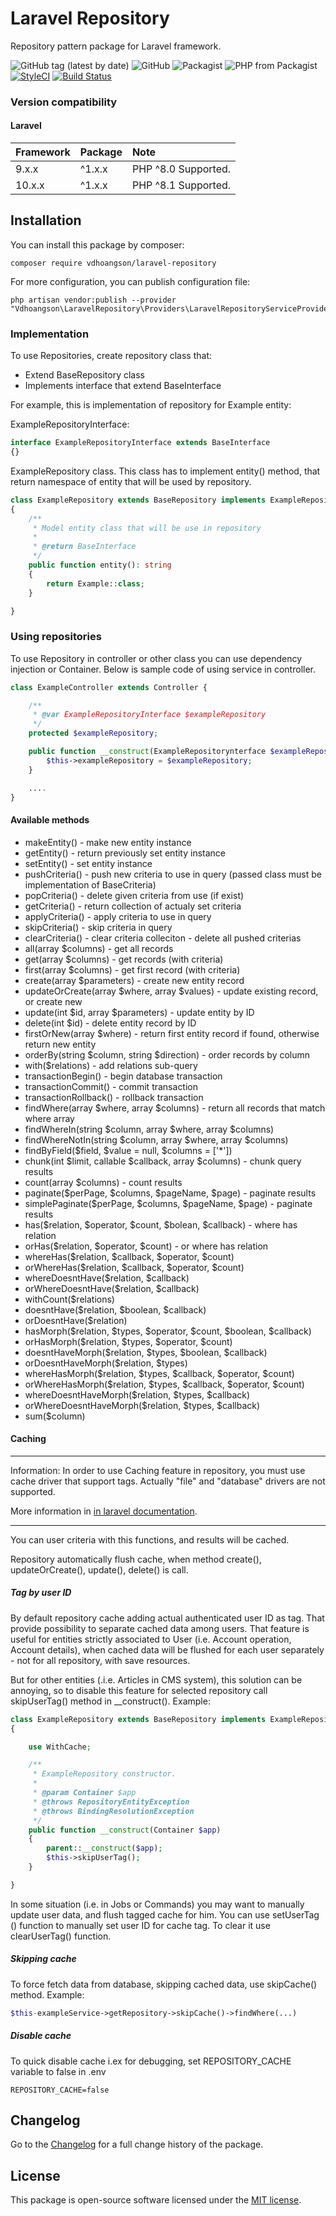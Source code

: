 # Laravel Repository

Repository pattern package for Laravel framework.

![GitHub tag (latest by date)](https://img.shields.io/github/tag-date/vdhoangson/laravel-repository?label=Version)
![GitHub](https://img.shields.io/github/license/vdhoangson/laravel-repository?label=License)
![Packagist](https://img.shields.io/packagist/dt/vdhoangson/laravel-repository?label=Downloads)
![PHP from Packagist](https://img.shields.io/packagist/php-v/vdhoangson/laravel-repository?label=PHP)
[![StyleCI](https://github.styleci.io/repos/212760382/shield?branch=master)](https://github.styleci.io/repos/212760382)
[![Build Status](https://travis-ci.com/vdhoangson/laravel-repository.svg?branch=master)](https://travis-ci.com/vdhoangson/laravel-repository)

### Version compatibility

#### Laravel

| Framework | Package | Note                |
| :-------- | :------ | :------------------ |
| 9.x.x     | ^1.x.x  | PHP ^8.0 Supported. |
| 10.x.x    | ^1.x.x  | PHP ^8.1 Supported. |

## Installation

You can install this package by composer:

    composer require vdhoangson/laravel-repository

For more configuration, you can publish configuration file:

    php artisan vendor:publish --provider "Vdhoangson\LaravelRepository\Providers\LaravelRepositoryServiceProvider"

### Implementation

To use Repositories, create repository class that:

- Extend BaseRepository class
- Implements interface that extend BaseInterface

For example, this is implementation of repository for Example entity:

ExampleRepositoryInterface:

```php
interface ExampleRepositoryInterface extends BaseInterface
{}
```

ExampleRepository class. This class has to implement entity() method, that return namespace of entity
that will be used by repository.

```php
class ExampleRepository extends BaseRepository implements ExampleRepositoryInterface
{
    /**
     * Model entity class that will be use in repository
     *
     * @return BaseInterface
     */
    public function entity(): string
    {
        return Example::class;
    }

}
```

### Using repositories

To use Repository in controller or other class you can use dependency injection or Container. Below is sample code of using service in controller.

```php
class ExampleController extends Controller {

    /**
     * @var ExampleRepositoryInterface $exampleRepository
     */
    protected $exampleRepository;

    public function __construct(ExampleRepositorynterface $exampleRepository){
        $this->exampleRepository = $exampleRepository;
    }

    ....
}
```

#### Available methods

- makeEntity() - make new entity instance
- getEntity() - return previously set entity instance
- setEntity() - set entity instance
- pushCriteria() - push new criteria to use in query (passed class must be implementation of BaseCriteria)
- popCriteria() - delete given criteria from use (if exist)
- getCriteria() - return collection of actualy set criteria
- applyCriteria() - apply criteria to use in query
- skipCriteria() - skip criteria in query
- clearCriteria() - clear criteria colleciton - delete all pushed criterias
- all(array $columns) - get all records
- get(array $columns) - get records (with criteria)
- first(array $columns) - get first record (with criteria)
- create(array $parameters) - create new entity record
- updateOrCreate(array $where, array $values) - update existing record, or create new
- update(int $id, array $parameters) - update entity by ID
- delete(int $id) - delete entity record by ID
- firstOrNew(array $where) - return first entity record if found, otherwise return new entity
- orderBy(string $column, string $direction) - order records by column
- with($relations) - add relations sub-query
- transactionBegin() - begin database transaction
- transactionCommit() - commit transaction
- transactionRollback() - rollback transaction
- findWhere(array $where, array $columns) - return all records that match where array
- findWhereIn(string $column, array $where, array $columns)
- findWhereNotIn(string $column, array $where, array $columns)
- findByField($field, $value = null, $columns = ['*'])
- chunk(int $limit, callable $callback, array $columns) - chunk query results
- count(array $columns) - count results
- paginate($perPage, $columns, $pageName, $page) - paginate results
- simplePaginate($perPage, $columns, $pageName, $page) - paginate results
- has($relation, $operator, $count, $bolean, $callback) - where has relation
- orHas($relation, $operator, $count) - or where has relation
- whereHas($relation, $callback, $operator, $count)
- orWhereHas($relation, $callback, $operator, $count)
- whereDoesntHave($relation, $callback)
- orWhereDoesntHave($relation, $callback)
- withCount($relations)
- doesntHave($relation, $boolean, $callback)
- orDoesntHave($relation)
- hasMorph($relation, $types, $operator, $count, $boolean, $callback)
- orHasMorph($relation, $types, $operator, $count)
- doesntHaveMorph($relation, $types, $boolean, $callback)
- orDoesntHaveMorph($relation, $types)
- whereHasMorph($relation, $types, $callback, $operator, $count)
- orWhereHasMorph($relation, $types, $callback, $operator, $count)
- whereDoesntHaveMorph($relation, $types, $callback)
- orWhereDoesntHaveMorph($relation, $types, $callback)
- sum($column)

#### Caching

---

Information: In order to use Caching feature in repository, you must use cache driver that
support tags. Actually "file" and "database" drivers are not supported.

More information in [in laravel documentation](https://laravel.com/docs/9.x/cache#cache-tags).

---

You can user criteria with this functions, and results will be cached.

Repository automatically flush cache, when method create(), updateOrCreate(), update(),
delete() is call.

##### Tag by user ID

By default repository cache adding actual authenticated user ID as tag. That provide
possibility to separate cached data among users. That feature is useful for entities
strictly associated to User (i.e. Account operation, Account details), when cached
data will be flushed for each user separately - not for all repository, with save
resources.

But for other entities (.i.e. Articles in CMS system), this solution can be annoying,
so to disable this feature for selected repository call skipUserTag() method in \_\_construct(). Example:

```php
class ExampleRepository extends BaseRepository implements ExampleRepositoryInterface
{

    use WithCache;

    /**
     * ExampleRepository constructor.
     *
     * @param Container $app
     * @throws RepositoryEntityException
     * @throws BindingResolutionException
     */
    public function __construct(Container $app)
    {
        parent::__construct($app);
        $this->skipUserTag();
    }

}
```

In some situation (i.e. in Jobs or Commands) you may want to manually update user data, and flush tagged cache for him.
You can use setUserTag () function to manually set user ID for cache tag. To clear it use clearUserTag() function.

##### Skipping cache

To force fetch data from database, skipping cached data, use skipCache() method. Example:

```php
$this-exampleService->getRepository->skipCache()->findWhere(...)
```

##### Disable cache

To quick disable cache i.ex for debugging, set REPOSITORY_CACHE variable to false in .env

```dotenv
REPOSITORY_CACHE=false
```

## Changelog

Go to the [Changelog](CHANGELOG.md) for a full change history of the package.

## License

This package is open-source software licensed under the [MIT license](https://opensource.org/licenses/MIT).
